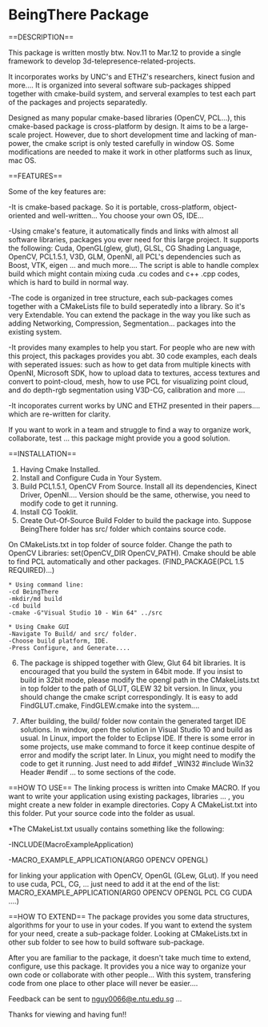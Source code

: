 BeingThere Package
==========

==DESCRIPTION==

This package is written mostly btw. Nov.11 to Mar.12 to provide a single framework to develop 3d-telepresence-related-projects.

It incorporates works by UNC's and ETHZ's researchers, kinect fusion and more.... It is organized into several software sub-packages shipped together with cmake-build system, and serveral examples to test each part of the packages and projects separatedly.

Designed as many popular cmake-based libraries (OpenCV, PCL...), this cmake-based package is cross-platform by design. It aims to be a large-scale project. However, due to short development time and lacking of man-power, the cmake script is only tested carefully in window OS. Some modifications are needed to make it work in other platforms such as linux, mac OS. 

==FEATURES==

Some of the key features are:

-It is cmake-based package. So it is portable, cross-platform, object-oriented and well-written... You choose your own OS, IDE...

-Using cmake's feature, it automatically finds and links with almost all software libraries, packages you ever need for this large project. It supports the following: Cuda, OpenGL(glew, glut), GLSL, CG Shading Language, OpenCV, PCL1.5.1, V3D, GLM, OpenNI, all PCL's dependencies such as Boost, VTK, eigen ... and much more.... The script is able to handle complex build which might contain mixing cuda .cu codes and c++ .cpp codes, which is hard to build in normal way.

-The code is organized in tree structure, each sub-packages comes together with a CMakeLists file to build seperatedly into a library. So it's very Extendable. You can extend the package in the way you like such as adding Networking, Compression, Segmentation... packages into the existing system.

-It provides many examples to help you start. For people who are new with this project, this packages provides you abt. 30 code examples, each deals with seperated issues: such as how to get data from multiple kinects with OpenNI, Microsoft SDK, how to upload data to textures, access textures and convert to point-cloud, mesh, how to use PCL for visualizing point cloud, and do depth-rgb segmentation using V3D-CG, calibration and more ....

-It incoporates current works by UNC and ETHZ presented in their papers.... which are re-written for clarity.

If you want to work in a team and struggle to find a way to organize work, collaborate, test ... this package might provide you a good solution.

==INSTALLATION==

1. Having Cmake Installed. 
2. Install and Configure Cuda in Your System.
3. Build PCL1.5.1, OpenCV From Source. Install all its dependencies, Kinect Driver, OpenNI.... Version should be the same, otherwise, you need to modify code to get it running.
4. Install CG Tooklit.
5. Create Out-Of-Source Build Folder to build the package into. Suppose BeingThere folder has src/ folder which contains source code.

On CMakeLists.txt in top folder of source folder. Change the path to OpenCV Libraries: set(OpenCV_DIR OpenCV_PATH). 
Cmake should be able to find PCL automatically and other packages. (FIND_PACKAGE(PCL 1.5 REQUIRED)...)

    * Using command line: 
	-cd BeingThere
	-mkdir/md build
	-cd build
	-cmake -G"Visual Studio 10 - Win 64" ../src

    * Using Cmake GUI 
	-Navigate To Build/ and src/ folder.
	-Choose build platform, IDE.
	-Press Configure, and Generate....


6. The package is shipped together with Glew, Glut 64 bit libraries. It is encouraged that you build the system in 64bit mode. If you insist to build in 32bit mode, please modify the opengl path in the CMakeLists.txt in top folder to the path of GLUT, GLEW 32 bit version. In linux, you should change the cmake script correspondingly. It is easy to add FindGLUT.cmake, FindGLEW.cmake into the system....

7. After building, the build/ folder now contain the generated target IDE solutions. In window, open the solution in Visual Studio 10 and build as usual. In Linux, import the folder to Eclipse IDE. If there is some error in some projects, use make command to force it keep continue despite of error and modify the script later. In Linux, you might need to modify the code to get it running. Just need to add #ifdef _WIN32 #include Win32 Header #endif ... to some sections of the code.

==HOW TO USE==
The linking process is written into Cmake MACRO. If you want to write your application using existing packages, libraries ... , you might create a new folder in example directories. Copy A CMakeList.txt into this folder. Put your source code into the folder as usual. 

*The CMakeList.txt usually contains something like the following:
 
-INCLUDE(MacroExampleApplication)
  
-MACRO_EXAMPLE_APPLICATION(ARG0 OPENCV OPENGL)

for linking your application with OpenCV, OpenGL (GLew, GLut). If you need to use cuda, PCL, CG, ... just need to add it at the end of the list: MACRO_EXAMPLE_APPLICATION(ARG0 OPENCV OPENGL PCL CG CUDA ....)

==HOW TO EXTEND==
The package provides you some data structures, algorithms for your to use in your codes. If you want to extend the system for your need, create a sub-package folder. Looking at CMakeLists.txt in other sub folder to see how to build software sub-package. 

After you are familiar to the package, it doesn't take much time to extend, configure, use this package. It provides you a nice way to organize your own code or collaborate with other people... With this system, transfering code from one place to other place will never be easier.... 

Feedback can be sent to nguy0066@e.ntu.edu.sg ...

Thanks for viewing and having fun!!



